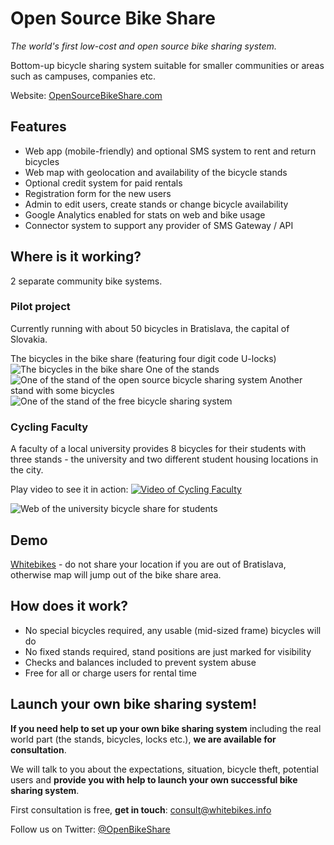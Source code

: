 Open Source Bike Share
============
*The world's first low-cost and open source bike sharing system.*

Bottom-up bicycle sharing system suitable for smaller communities or areas such as campuses, companies etc.

Website: [OpenSourceBikeShare.com](http://opensourcebikeshare.com)

Features
----------
* Web app (mobile-friendly) and optional SMS system to rent and return bicycles
* Web map with geolocation and availability of the bicycle stands
* Optional credit system for paid rentals
* Registration form for the new users
* Admin to edit users, create stands or change bicycle availability
* Google Analytics enabled for stats on web and bike usage
* Connector system to support any provider of SMS Gateway / API

Where is it working?
---------
2 separate community bike systems.

### Pilot project
Currently running with about 50 bicycles in Bratislava, the capital of Slovakia.

The bicycles in the bike share (featuring four digit code U-locks)
![The bicycles in the bike share](http://i.cubeupload.com/Jr5pR3.jpg "Bicycles")
One of the stands
![One of the stand of the open source bicycle sharing system](http://whitebikes.info/stands/MAINSQ.jpg "The bicycles at one of the stands")
Another stand with some bicycles
![One of the stand of the free bicycle sharing system](http://whitebikes.info/stands/OLDMARKET.jpg "Another stand with the bicycles")

### Cycling Faculty
A faculty of a local university provides 8 bicycles for their students with three stands - the university and two different student housing locations in the city.

Play video to see it in action:
[![Video of Cycling Faculty](https://cloud.githubusercontent.com/assets/8550349/5429137/281c4e54-83e1-11e4-8f7d-8780eb1a59c6.jpg)](http://youtu.be/WDCRNr_xXTY?t=40s)

![Web of the university bicycle share for students](https://cloud.githubusercontent.com/assets/8550349/5425915/ee90a994-832e-11e4-806e-a7e17242594d.png "Cycling Faculty student bicycle share")

Demo
---------
[Whitebikes](http://whitebikes.info) - do not share your location if you are out of Bratislava, otherwise map will jump out of the bike share area.

How does it work?
---------
* No special bicycles required, any usable (mid-sized frame) bicycles will do
* No fixed stands required, stand positions are just marked for visibility
* Checks and balances included to prevent system abuse
* Free for all or charge users for rental time

Launch your own bike sharing system!
---------
**If you need help to set up your own bike sharing system** including the real world part (the stands, bicycles, locks etc.), **we are available for consultation**.

We will talk to you about the expectations, situation, bicycle theft, potential users and **provide you with help to launch your own successful bike sharing system**.

First consultation is free, **get in touch**: [consult@whitebikes.info](mailto:consult@whitebikes.info)

Follow us on Twitter: [@OpenBikeShare](https://twitter.com/OpenBikeshare)